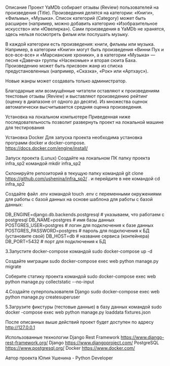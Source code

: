 Описание
Проект YaMDb собирает отзывы (Review) пользователей на произведения (Title). Произведения делятся на категории: «Книги», «Фильмы», «Музыка». Список категорий (Category) может быть расширен (например, можно добавить категорию «Изобразительное искусство» или «Ювелирка»). Сами произведения в YaMDb не хранятся, здесь нельзя посмотреть фильм или послушать музыку.

В каждой категории есть произведения: книги, фильмы или музыка. Например, в категории «Книги» могут быть произведения «Винни Пух и все-все-все» и «Марсианские хроники», а в категории «Музыка» — песня «Давеча» группы «Насекомые» и вторая сюита Баха. Произведению может быть присвоен жанр из списка предустановленных (например, «Сказка», «Рок» или «Артхаус»).

Новые жанры может создавать только администратор.

Благодарные или возмущённые читатели оставляют к произведениям текстовые отзывы (Review) и выставляют произведению рейтинг (оценку в диапазоне от одного до десяти). Из множества оценок автоматически высчитывается средняя оценка произведения.

Установка на локальном компьютере
Приведенная ниже последовательность позволит развернуть проект на локальной машине для тестирования

Установка Docker
Для запуска проекта необходима установка программ docker и docker-compose. https://docs.docker.com/engine/install/

Запуск проекта (Lunux)
Создайте на локальном ПК папку проекта infra_sp2 командой mkdir infra_sp2

Склонируйте репозиторий в текущую папку командой git clone https://github.com/ushenina/infra_sp2/ . и перейдите в нее командой cd infra_sp2

Создайте файл .env командой touch .env с переменными окружениями для работы с базой данных на основе шаблона для работы с базой данных:

DB_ENGINE=django.db.backends.postgresql # указываем, что работаем с postgresql
DB_NAME=postgres # имя базы данных
POSTGRES_USER=postgres # логин для подключения к базе данных
POSTGRES_PASSWORD=postgres # пароль для подключения к БД (установите свой)
DB_HOST=db # название сервиса (контейнера)
DB_PORT=5432 # порт для подключения к БД 

3.Запустите docker-compose командой sudo docker-compose up -d

Создайте миграции sudo docker-compose exec web python manage.py migrate

Соберите статику проекта командой sudo docker-compose exec web python manage.py collectstatic --no-input

4.Создайте суперпользователя Django sudo docker-compose exec web python manage.py createsuperuser

5.Загрузите фикстуры (тестовые данные) в базу данных командой sudo docker -compose exec web python manage.py loaddata fixtures.json

После описанных выше действий проект будет доступен по адресу http://127.0.0.1

Использованные технологии
Django Rest Framework https://www.django-rest-framework.org/
Django https://www.djangoproject.com/
PostgreSQL https://www.postgresql.org/
Docker https://www.docker.com/

Автор проекта
Юлия Ушенина - Python Developer